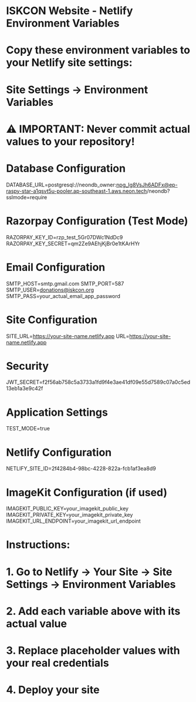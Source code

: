 # ISKCON Website - Netlify Environment Variables
# 
# Copy these environment variables to your Netlify site settings:
# Site Settings → Environment Variables
#
# ⚠️ IMPORTANT: Never commit actual values to your repository!

# Database Configuration
DATABASE_URL=postgresql://neondb_owner:npg_Ig8VsJh6ADFx@ep-raspy-star-a1qsvt5u-pooler.ap-southeast-1.aws.neon.tech/neondb?sslmode=require

# Razorpay Configuration (Test Mode)
RAZORPAY_KEY_ID=rzp_test_5Gr07DWc1NdDc9
RAZORPAY_KEY_SECRET=qm2Ze9AEhjKjBr0e1tKArHYr

# Email Configuration
SMTP_HOST=smtp.gmail.com
SMTP_PORT=587
SMTP_USER=donations@iskcon.org
SMTP_PASS=your_actual_email_app_password

# Site Configuration
SITE_URL=https://your-site-name.netlify.app
URL=https://your-site-name.netlify.app

# Security
JWT_SECRET=f2f56ab758c5a3733a1fd9f4e3ae41df09e55d7589c07a0c5ed13eb1a3e9c42f

# Application Settings
TEST_MODE=true

# Netlify Configuration
NETLIFY_SITE_ID=2f4284b4-98bc-4228-822a-fcb1af3ea8d9

# ImageKit Configuration (if used)
IMAGEKIT_PUBLIC_KEY=your_imagekit_public_key
IMAGEKIT_PRIVATE_KEY=your_imagekit_private_key
IMAGEKIT_URL_ENDPOINT=your_imagekit_url_endpoint

# Instructions:
# 1. Go to Netlify → Your Site → Site Settings → Environment Variables
# 2. Add each variable above with its actual value
# 3. Replace placeholder values with your real credentials
# 4. Deploy your site
